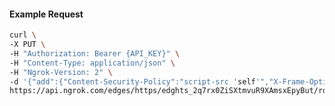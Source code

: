 <!-- Code generated for API Clients. DO NOT EDIT. -->

#### Example Request

```bash
curl \
-X PUT \
-H "Authorization: Bearer {API_KEY}" \
-H "Content-Type: application/json" \
-H "Ngrok-Version: 2" \
-d '{"add":{"Content-Security-Policy":"script-src 'self'","X-Frame-Options":"DENY"},"enabled":true}' \
https://api.ngrok.com/edges/https/edghts_2q7rx0ZiSXtmvuR9XAmsxEpyBut/routes/edghtsrt_2q7rwwMe7lT4joHU3AzeBXMQ6ce/response_headers
```
